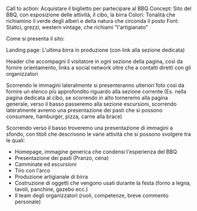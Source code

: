 
Call to action: Acquistare il biglietto per partecipare al BBQ
Concept: Sito del BBQ, con esposizione delle attività, il cibo, la birra
Colori: Tonalità che richiamino il verde degli alberi e della natura che circonda il posto
Font: Statici, grezzi, western vintage, che richiami "l'artigianato"

Come si presenta il sito:

Landing page: L'ultima birra in produzione (con link alla sezione dedicata)

Header che accompagni il visitatore in ogni sezione della pagina, così da fornire orientamento, links a social network
oltre che a contatti diretti con gli organizzatori

Scorrendo le immagini lateralmente si presenteranno ulteriori foto così da fornire un elenco più approfondito riguardo alla sezione corrente
(Es. nella pagina dedicata al cibo, se scorrendo in alto torneremo alla pagina generale, verso il basso passeremo alla sezione escursioni,
scorrendo lateralmente avremo una presentazione dei pasti che si possono consumare, hamburger, pizza, carne alla brace)

Scorrendo verso il basso troveremo una presentazione di immagini a sfondo, con titoli che descrivono le varie
attività che si possono svolgere tra le quali:
- Homepage, immagine generica che condensi l'esperienza del BBQ
- Presentazione dei pasti (Pranzo, cena)
- Camminate ed escursioni
- Tiro con l'arco
- Produzione artigianale di birra
- Costruzione di oggetti che vengono usati durante la festa (forno a legna, tavoli, panchine, gazebo ecc.)
- Il team degli organizzatori (ruoli, competenze, breve commento personale)

